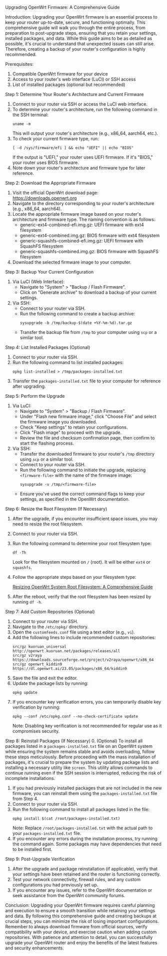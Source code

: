 Upgrading OpenWrt Firmware: A Comprehensive Guide

Introduction:
Upgrading your OpenWrt firmware is an essential process to keep your router up-to-date, secure, and functioning optimally. This comprehensive guide will walk you through the entire process, from preparation to post-upgrade steps, ensuring that you retain your settings, installed packages, and data. While this guide aims to be as detailed as possible, it's crucial to understand that unexpected issues can still arise. Therefore, creating a backup of your router's configuration is highly recommended.

Prerequisites:
1. Compatible OpenWrt firmware for your device
2. Access to your router's web interface (LuCI) or SSH access
3. List of installed packages (optional but recommended)

Step 1: Determine Your Router's Architecture and Current Firmware
1. Connect to your router via SSH or access the LuCI web interface.
2. To determine your router's architecture, run the following command in the SSH terminal:
   ```
   uname -m
   ```
   This will output your router's architecture (e.g., x86_64, aarch64, etc.).
3. To check your current firmware type, run:
   ```
   [ -d /sys/firmware/efi ] && echo "UEFI" || echo "BIOS"
   ```
   If the output is "UEFI," your router uses UEFI firmware. If it's "BIOS," your router uses BIOS firmware.
4. Note down your router's architecture and firmware type for later reference.

Step 2: Download the Appropriate Firmware
1. Visit the official OpenWrt download page: https://downloads.openwrt.org
2. Navigate to the directory corresponding to your router's architecture (e.g., x86_64, aarch64).
3. Locate the appropriate firmware image based on your router's architecture and firmware type. The naming convention is as follows:
   - generic-ext4-combined-efi.img.gz: UEFI firmware with ext4 filesystem
   - generic-ext4-combined.img.gz: BIOS firmware with ext4 filesystem
   - generic-squashfs-combined-efi.img.gz: UEFI firmware with SquashFS filesystem
   - generic-squashfs-combined.img.gz: BIOS firmware with SquashFS filesystem
4. Download the selected firmware image to your computer.

Step 3: Backup Your Current Configuration
1. Via LuCI (Web Interface):
   - Navigate to "System" > "Backup / Flash Firmware".
   - Click on "Generate archive" to download a backup of your current settings.
2. Via SSH:
   - Connect to your router via SSH.
   - Run the following command to create a backup archive:
     ```
     sysupgrade -b /tmp/backup-$(date +%Y-%m-%d).tar.gz
     ```
   - Transfer the backup file from `/tmp` to your computer using `scp` or a similar tool.

Step 4: List Installed Packages (Optional)
1. Connect to your router via SSH.
2. Run the following command to list installed packages:
   ```
   opkg list-installed > /tmp/packages-installed.txt
   ```
3. Transfer the `packages-installed.txt` file to your computer for reference after upgrading.

Step 5: Perform the Upgrade
1. Via LuCI:
   - Navigate to "System" > "Backup / Flash Firmware".
   - Under "Flash new firmware image," click "Choose File" and select the firmware image you downloaded.
   - Check "Keep settings" to retain your configurations.
   - Click "Flash image" to proceed with the upgrade.
   - Review the file and checksum confirmation page, then confirm to start the flashing process.
2. Via SSH:
   - Transfer the downloaded firmware to your router's `/tmp` directory using `scp` or a similar tool.
   - Connect to your router via SSH.
   - Run the following command to initiate the upgrade, replacing `<firmware-file>` with the name of the firmware image:
     ```
     sysupgrade -v /tmp/<firmware-file>
     ```
   - Ensure you've used the correct command flags to keep your settings, as specified in the OpenWrt documentation.

Step 6: Resize the Root Filesystem (If Necessary)
1. After the upgrade, if you encounter insufficient space issues, you may need to resize the root filesystem.
2. Connect to your router via SSH.
3. Run the following command to determine your root filesystem type:
   ```
   df -Th
   ```
   Look for the filesystem mounted on `/` (root). It will be either `ext4` or `squashfs`.
4. Follow the appropriate steps based on your filesystem type:
   
   [Resizing OpenWrt System Root Filesystem: A Comprehensive Guide](Resizing-filesystem-README.md)
   
6. After the reboot, verify that the root filesystem has been resized by running `df -h`.

Step 7: Add Custom Repositories (Optional)
1. Connect to your router via SSH.
2. Navigate to the `/etc/opkg/` directory.
3. Open the `customfeeds.conf` file using a text editor (e.g., `vi`).
4. Add the following lines to include recommended custom repositories:
   ```
   src/gz kuoruan_universal http://openwrt.kuoruan.net/packages/releases/all
   src/gz v2raya https://downloads.sourceforge.net/project/v2raya/openwrt/x86_64
   src/gz openwrt_kiddin9 https://dl.openwrt.ai/23.05/packages/x86_64/kiddin9
   ```
5. Save the file and exit the editor.
6. Update the package lists by running:
   ```
   opkg update
   ```
7. If you encounter key verification errors, you can temporarily disable key verification by running:
   ```
   opkg --conf /etc/opkg.conf --no-check-certificate update
   ```
   Note: Disabling key verification is not recommended for regular use as it compromises security.

Step 8: Reinstall Packages (If Necessary)
0. (Optional) To install all packages listed in a `packages-installed.txt` file on an OpenWrt system while ensuring the system remains stable and avoids overloading, follow these steps meticulously. Before proceeding with the mass installation of packages, it's crucial to prepare the system by updating package lists and installing a necessary utility like `screen`. This utility allows commands to continue running even if the SSH session is interrupted, reducing the risk of incomplete installations.
1. If you had previously installed packages that are not included in the new firmware, you can reinstall them using the `packages-installed.txt` file from Step 4.
2. Connect to your router via SSH.
3. Run the following command to install all packages listed in the file:
   ```
   opkg install $(cat /root/packages-installed.txt)
   ```
   Note: Replace `/root/packages-installed.txt` with the actual path to your `packages-installed.txt` file.
4. If you encounter any errors during the installation process, try running the command again. Some packages may have dependencies that need to be installed first.

Step 9: Post-Upgrade Verification
1. After the upgrade and package reinstallation (if applicable), verify that your settings have been retained and the router is functioning correctly.
2. Test your network connectivity, firewall rules, and any custom configurations you had previously set up.
3. If you encounter any issues, refer to the OpenWrt documentation or seek assistance from the OpenWrt community forums.

Conclusion:
Upgrading your OpenWrt firmware requires careful planning and execution to ensure a smooth transition while retaining your settings and data. By following this comprehensive guide and creating backups at crucial steps, you can minimize the risk of losing important configurations. Remember to always download firmware from official sources, verify compatibility with your device, and exercise caution when adding custom repositories. With patience and attention to detail, you can successfully upgrade your OpenWrt router and enjoy the benefits of the latest features and security enhancements.
